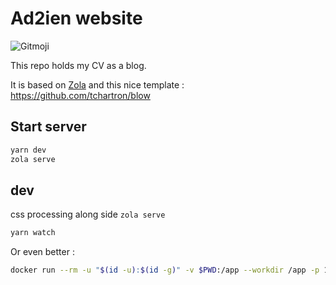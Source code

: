 # Ad2ien website

![Gitmoji](https://img.shields.io/badge/gitmoji-%20%F0%9F%98%9C%20%F0%9F%98%8D-FFDD67.svg?style=flat-square)

This repo holds my CV as a blog.

It is based on [Zola](https://github.com/getzola/zola) and this nice template : <https://github.com/tchartron/blow>

## Start server

```bash
yarn dev
zola serve
```

## dev

css processing along side `zola serve`

```bash
yarn watch
```

Or even better :

```bash
docker run --rm -u "$(id -u):$(id -g)" -v $PWD:/app --workdir /app -p 1983:1983 ghcr.io/getzola/zola:v0.17.1 serve --interface 0.0.0.0 --port 1983 --base-url localhost
```
